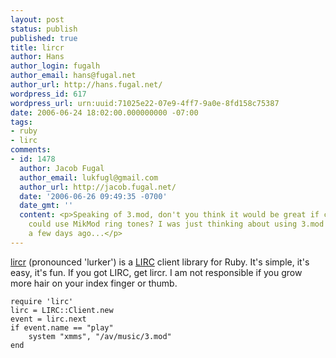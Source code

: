 ```yaml
---
layout: post
status: publish
published: true
title: lircr
author: Hans
author_login: fugalh
author_email: hans@fugal.net
author_url: http://hans.fugal.net/
wordpress_id: 617
wordpress_url: urn:uuid:71025e22-07e9-4ff7-9a0e-8fd158c75387
date: 2006-06-24 18:02:00.000000000 -07:00
tags:
- ruby
- lirc
comments:
- id: 1478
  author: Jacob Fugal
  author_email: lukfugl@gmail.com
  author_url: http://jacob.fugal.net/
  date: '2006-06-26 09:49:35 -0700'
  date_gmt: ''
  content: <p>Speaking of 3.mod, don't you think it would be great if cell phones
    could use MikMod ring tones? I was just thinking about using 3.mod as a ringer
    a few days ago...</p>
---
```

<p><a href="http://hans.fugal.net/src/lircr-0.1.tar.gz">lircr</a> (pronounced 'lurker') is a <a href="http://lirc.org">LIRC</a>
client library for Ruby. It's simple, it's easy, it's fun. If you got LIRC, get
lircr. I am not responsible if you grow more hair on your index finger or
thumb.</p>

<pre><code>require 'lirc'
lirc = LIRC::Client.new
event = lirc.next
if event.name == "play"
    system "xmms", "/av/music/3.mod"
end
</code></pre>
